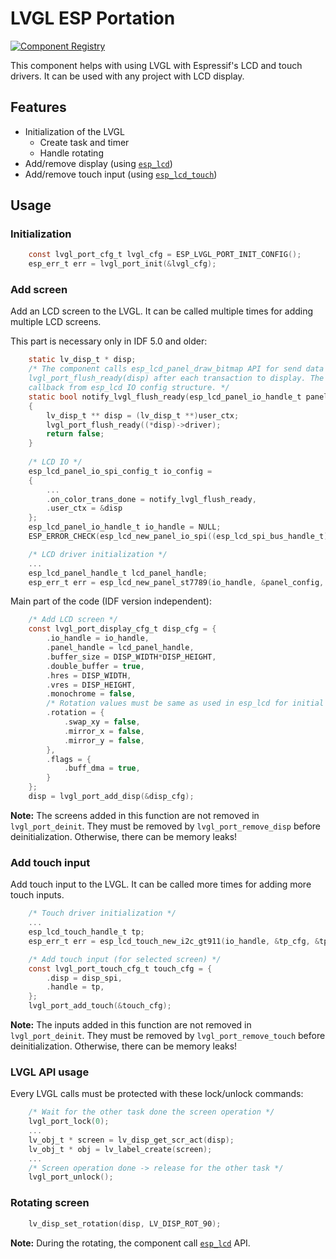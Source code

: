 # LVGL ESP Portation

[![Component Registry](https://components.espressif.com/components/espressif/esp_lvgl_port/badge.svg)](https://components.espressif.com/components/espressif/esp_lvgl_port)

This component helps with using LVGL with Espressif's LCD and touch drivers. It can be used with any project with LCD display. 

## Features
* Initialization of the LVGL
    * Create task and timer
    * Handle rotating
* Add/remove display (using [`esp_lcd`](https://docs.espressif.com/projects/esp-idf/en/latest/esp32/api-reference/peripherals/lcd.html))
* Add/remove touch input (using [`esp_lcd_touch`](https://github.com/espressif/esp-bsp/tree/master/components/lcd_touch))

## Usage

### Initialization
``` c
    const lvgl_port_cfg_t lvgl_cfg = ESP_LVGL_PORT_INIT_CONFIG();
    esp_err_t err = lvgl_port_init(&lvgl_cfg);
```

### Add screen

Add an LCD screen to the LVGL. It can be called multiple times for adding multiple LCD screens. 

This part is necessary only in IDF 5.0 and older:

``` c
    static lv_disp_t * disp;
    /* The component calls esp_lcd_panel_draw_bitmap API for send data to the screen. There must be called 
    lvgl_port_flush_ready(disp) after each transaction to display. The best way is to use on_color_trans_done 
    callback from esp_lcd IO config structure. */
    static bool notify_lvgl_flush_ready(esp_lcd_panel_io_handle_t panel_io, esp_lcd_panel_io_event_data_t *edata, void *user_ctx)
    {
        lv_disp_t ** disp = (lv_disp_t **)user_ctx;
        lvgl_port_flush_ready((*disp)->driver);
        return false;
    }
    
    /* LCD IO */
    esp_lcd_panel_io_spi_config_t io_config =
	{
		...
		.on_color_trans_done = notify_lvgl_flush_ready,
		.user_ctx = &disp
	};
	esp_lcd_panel_io_handle_t io_handle = NULL;
	ESP_ERROR_CHECK(esp_lcd_new_panel_io_spi((esp_lcd_spi_bus_handle_t) 1, &io_config, &io_handle));

    /* LCD driver initialization */
    ...
    esp_lcd_panel_handle_t lcd_panel_handle;
    esp_err_t err = esp_lcd_new_panel_st7789(io_handle, &panel_config, &lcd_panel_handle);
```

Main part of the code (IDF version independent):

``` c
    /* Add LCD screen */
    const lvgl_port_display_cfg_t disp_cfg = {
        .io_handle = io_handle,
        .panel_handle = lcd_panel_handle,
        .buffer_size = DISP_WIDTH*DISP_HEIGHT,
        .double_buffer = true,
        .hres = DISP_WIDTH,
        .vres = DISP_HEIGHT,
        .monochrome = false,
        /* Rotation values must be same as used in esp_lcd for initial settings of the screen */
        .rotation = {
            .swap_xy = false,
            .mirror_x = false,
            .mirror_y = false,
        },
        .flags = {
            .buff_dma = true,
        }
    };
    disp = lvgl_port_add_disp(&disp_cfg);
```

**Note:** The screens added in this function are not removed in `lvgl_port_deinit`. They must be removed by `lvgl_port_remove_disp` before deinitialization. Otherwise, there can be memory leaks!

### Add touch input

Add touch input to the LVGL. It can be called more times for adding more touch inputs. 
``` c
    /* Touch driver initialization */
    ...
    esp_lcd_touch_handle_t tp;
    esp_err_t err = esp_lcd_touch_new_i2c_gt911(io_handle, &tp_cfg, &tp);

    /* Add touch input (for selected screen) */
    const lvgl_port_touch_cfg_t touch_cfg = {
        .disp = disp_spi,
        .handle = tp,
    };
    lvgl_port_add_touch(&touch_cfg);
```

**Note:** The inputs added in this function are not removed in `lvgl_port_deinit`. They must be removed by `lvgl_port_remove_touch` before deinitialization. Otherwise, there can be memory leaks!

### LVGL API usage

Every LVGL calls must be protected with these lock/unlock commands:
``` c
	/* Wait for the other task done the screen operation */
    lvgl_port_lock(0);
    ...
    lv_obj_t * screen = lv_disp_get_scr_act(disp);
    lv_obj_t * obj = lv_label_create(screen);
    ...
    /* Screen operation done -> release for the other task */
    lvgl_port_unlock();
```

### Rotating screen
``` c
    lv_disp_set_rotation(disp, LV_DISP_ROT_90);
```

**Note:** During the rotating, the component call [`esp_lcd`](https://docs.espressif.com/projects/esp-idf/en/latest/esp32/api-reference/peripherals/lcd.html) API.
